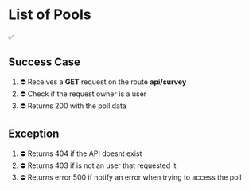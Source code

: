 # List of Pools
✅
## Success Case
1. ⛔ Receives a **GET** request on the route **api/survey**
2. ⛔ Check if the request owner is a user
3. ⛔ Returns 200 with the poll data

## Exception
1. ⛔ Returns 404 if the API doesnt exist
2. ⛔ Returns 403 if is not an user that requested it
3. ⛔ Returns error 500 if notify an error when trying to access the poll